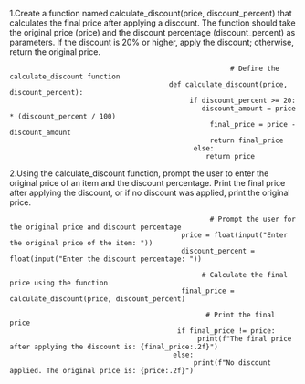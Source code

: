 1.Create a function named calculate_discount(price, discount_percent) that calculates the final price after applying a discount. The function should take the original price (price) and the discount percentage (discount_percent) as parameters. If the discount is 20% or higher, apply the discount; otherwise, return the original price.


                                                          # Define the calculate_discount function
                                           def calculate_discount(price, discount_percent):
                                                if discount_percent >= 20:
                                                   discount_amount = price * (discount_percent / 100)
                                                     final_price = price - discount_amount
                                                     return final_price
                                                 else:
                                                    return price
2.Using the calculate_discount function, prompt the user to enter the original price of an item and the discount percentage. Print the final price after applying the discount, or if no discount was applied, print the original price.


                                                     # Prompt the user for the original price and discount percentage
                                              price = float(input("Enter the original price of the item: "))
                                              discount_percent = float(input("Enter the discount percentage: "))

                                                   # Calculate the final price using the function
                                              final_price = calculate_discount(price, discount_percent)

                                                    # Print the final price
                                             if final_price != price:
                                                  print(f"The final price after applying the discount is: {final_price:.2f}")
                                            else:
                                                 print(f"No discount applied. The original price is: {price:.2f}")
